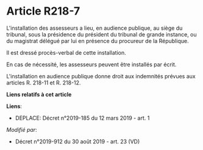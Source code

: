 # Article R218-7

L'installation des assesseurs a lieu, en audience publique, au siège du tribunal, sous la présidence du président du tribunal
de grande instance, ou du magistrat délégué par lui en présence du procureur de la République.

Il est dressé procès-verbal de cette installation.

En cas de nécessité, les assesseurs peuvent être installés par écrit.

L'installation en audience publique donne droit aux indemnités prévues aux articles R. 218-11 et R. 218-12.

**Liens relatifs à cet article**

**Liens**:

  - DEPLACE: Décret n°2019-185 du 12 mars 2019 - art. 1

_Modifié par_:

  - Décret n°2019-912 du 30 août 2019 - art. 23 (VD)
